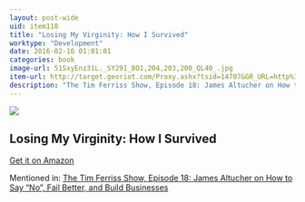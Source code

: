 ```yaml
---
layout: post-wide
uid: item118
title: "Losing My Virginity: How I Survived"
worktype: "Development"
date: 2016-02-16 01:01:01
categories: book
image-url: 51SxyEnz31L._SY291_BO1,204,203,200_QL40_.jpg
item-url: http://target.georiot.com/Proxy.ashx?tsid=14707&GR_URL=http%3A%2F%2Fwww.amazon.com%2FLosing-My-Virginity-Survived-Business%2Fdp%2F0307720748%2F
description: "The Tim Ferriss Show, Episode 18: James Altucher on How to Say “No”, Fail Better, and Build Businesses"
---
```

<a href="http://target.georiot.com/Proxy.ashx?tsid=14707&GR_URL=http%3A%2F%2Fwww.amazon.com%2FLosing-My-Virginity-Survived-Business%2Fdp%2F0307720748%2F" target="blank"><img src="../../../../img/thumbs/51SxyEnz31L._SY291_BO1,204,203,200_QL40_.jpg" class="prod-img"></a>
<h2>Losing My Virginity: How I Survived</h2>
<p><a href="http://target.georiot.com/Proxy.ashx?tsid=14707&GR_URL=http%3A%2F%2Fwww.amazon.com%2FLosing-My-Virginity-Survived-Business%2Fdp%2F0307720748%2F" target="blank">Get it on Amazon</a><p>
<p>Mentioned in: <a href="http://fourhourworkweek.com/2014/07/11/james-altucher/" target="blank">The Tim Ferriss Show, Episode 18: James Altucher on How to Say “No”, Fail Better, and Build Businesses</a></p>
